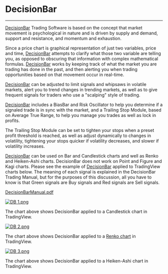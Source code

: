 # DecisionBar

---

[DecisionBar](https://www.tradingview.com/market/les-decisionbar/)  Trading Software is based on the concept that market movement is psychological in nature and is driven by supply and demand, support and resistance, and momentum and exhaustion.

Since a price chart is graphical representation of just two variables, price and time,  [DecisionBar](https://www.tradingview.com/market/les-decisionbar/)  attempts to clarify what those two variable are telling you, as opposed to obscuring that information with complex mathematical formulas.  [DecisionBar](https://www.tradingview.com/market/les-decisionbar/)  works by keeping track of what the market you are trading has done in the past, and then alerting you when trading opportunities based on that movement occur in real-time.

[DecisionBar](https://www.tradingview.com/market/les-decisionbar/)  can be adjusted to limit signals and whipsaws in volatile markets, alert you to trend changes in trending markets, as well as to give frequent signals for traders who use a "scalping" style of trading.

[DecisionBar](https://www.tradingview.com/market/les-decisionbar/)  includes a BiasBar and Risk Oscillator to help you determine if a signaled trade is in sync with the market, and a Trailing Stop Module, based on Average True Range, to help you manage you trades as well as lock in profits.

The Trailing Stop Module can be set to tighten your stops when a preset profit threshold is reached, as well as adjust dynamically to changes in volatility, tightening your stops quicker if volatility decreases, and slower if volatility increases.

[DecisionBar](https://www.tradingview.com/market/les-decisionbar/)  can be used on Bar and Candlestick charts and well as Renko and Heiken-Ashi charts. DecisionBar does not work on Point and Figure and Kagi charts. Please see the example of  [DecisionBar](https://www.tradingview.com/market/les-decisionbar/)  applied to TradingView charts below. The meaning of each signal is explained in the DecisionBar Trading Manual, but for the purposes of this discussion, all you have to know is that Green signals are Buy signals and Red signals are Sell signals.

[DecisionBarManual.pdf](http://www.decisionbar.com/DBmanual/DecisionBarManual.pdf)

[![DB 1.png](https://wiki-pics.tradingview.com/tv/public/b/b8/DB_1.png)](https://www.tradingview.com/wiki/File:DB_1.png)

The chart above shows DecisionBar applied to a Candlestick chart in TradingView.

[![DB 2.png](https://wiki-pics.tradingview.com/tv/public/4/45/DB_2.png)](https://www.tradingview.com/wiki/File:DB_2.png)

The chart above shows DecisionBar applied to a  [Renko chart](https://www.tradingview.com/wiki/Renko_Charts "Renko Charts")  in TradingView.

[![DB 3.png](https://wiki-pics.tradingview.com/tv/public/5/58/DB_3.png)](https://www.tradingview.com/wiki/File:DB_3.png)

The chart above shows DecisionBar applied to a Heiken-Ashi chart in TradingView.